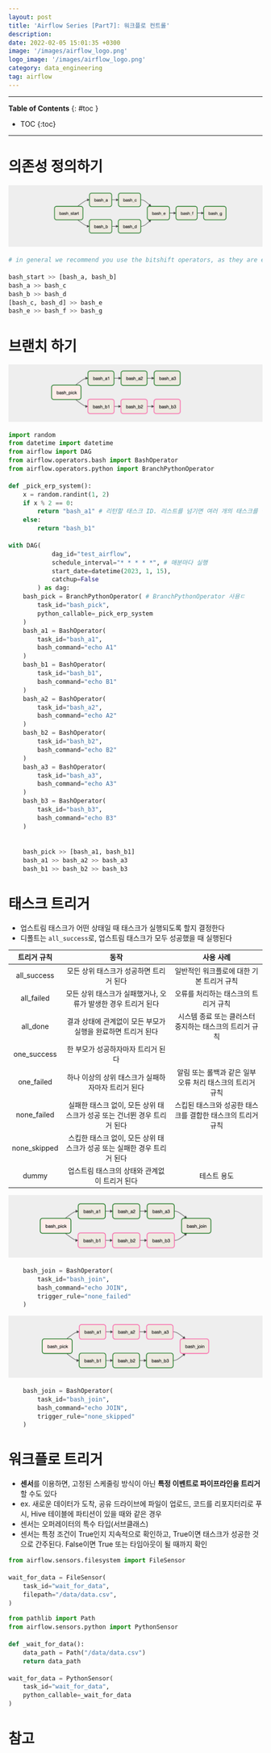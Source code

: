 ```yaml
---
layout: post
title: 'Airflow Series [Part7]: 워크플로 컨트롤'
description: 
date: 2022-02-05 15:01:35 +0300
image: '/images/airflow_logo.png'
logo_image: '/images/airflow_logo.png'
category: data_engineering
tag: airflow
---
```

---

**Table of Contents**
{: #toc }
*  TOC
{:toc}

---

# 의존성 정의하기

![](/images/airflow_12.png)

```py
# in general we recommend you use the bitshift operators, as they are easier to read in most cases

bash_start >> [bash_a, bash_b]
bash_a >> bash_c
bash_b >> bash_d
[bash_c, bash_d] >> bash_e
bash_e >> bash_f >> bash_g

```


# 브랜치 하기

![](/images/airflow_13.png)

```py
import random
from datetime import datetime
from airflow import DAG
from airflow.operators.bash import BashOperator
from airflow.operators.python import BranchPythonOperator

def _pick_erp_system():
    x = random.randint(1, 2)
    if x % 2 == 0:
        return "bash_a1" # 리턴할 태스크 ID. 리스트를 넘기면 여러 개의 태스크를 실행할 수도 있다
    else:
        return "bash_b1"

with DAG(
            dag_id="test_airflow",
            schedule_interval="* * * * *", # 매분마다 실행
            start_date=datetime(2023, 1, 15),
            catchup=False
        ) as dag:
    bash_pick = BranchPythonOperator( # BranchPythonOperator 사용ㄷ
        task_id="bash_pick", 
        python_callable=_pick_erp_system
    )
    bash_a1 = BashOperator(
        task_id="bash_a1", 
        bash_command="echo A1"
    )
    bash_b1 = BashOperator(
        task_id="bash_b1", 
        bash_command="echo B1"
    )
    bash_a2 = BashOperator(
        task_id="bash_a2", 
        bash_command="echo A2"
    )
    bash_b2 = BashOperator(
        task_id="bash_b2", 
        bash_command="echo B2"
    )
    bash_a3 = BashOperator(
        task_id="bash_a3", 
        bash_command="echo A3"
    )
    bash_b3 = BashOperator(
        task_id="bash_b3", 
        bash_command="echo B3"
    )


    bash_pick >> [bash_a1, bash_b1]
    bash_a1 >> bash_a2 >> bash_a3
    bash_b1 >> bash_b2 >> bash_b3
```

# 태스크 트리거

- 업스트림 태스크가 어떤 상태일 때 태스크가 실행되도록 할지 결정한다
- 디폴트는 `all_success`로, 업스트림 태스크가 모두 성공했을 때 실행된다

|트리거 규칙|동작|사용 사례|
|:------:|:---:|:---:|
|all_success|모든 상위 태스크가 성공하면 트리거 된다|일반적인 워크플로에 대한 기본 트리거 규칙|
|all_failed|모든 상위 태스크가 실패했거나, 오류가 발생한 경우 트리거 된다|오류를 처리하는 태스크의 트리거 규칙|
|all_done|결과 상태에 관계없이 모든 부모가 실행을 완료하면 트리거 된다|시스템 종료 또는 클러스터 중지하는 태스크의 트리거 규칙|
|one_success|한 부모가 성공하자마자 트리거 된다||
|one_failed|하나 이상의 상위 태스크가 실패하자마자 트리거 된다|알림 또는 롤백과 같은 일부 오류 처리 태스크의 트리거 규칙|
|none_failed|실패한 태스크 없이, 모든 상위 태스크가 성공 또는 건너뛴 경우 트리거 된다|스킵된 태스크와 성공한 태스크를 결합한 태스크의 트리거 규칙|
|none_skipped|스킵한 태스크 없이, 모든 상위 태스크가 성공 또는 실패한 경우 트리거 된다||
|dummy|업스트림 태스크의 상태와 관계없이 트리거 된다|테스트 용도|

![](/images/airflow_14.png)

```py
    bash_join = BashOperator(
        task_id="bash_join", 
        bash_command="echo JOIN",
        trigger_rule="none_failed"
    )
```


![](/images/airflow_15.png)

```py
    bash_join = BashOperator(
        task_id="bash_join", 
        bash_command="echo JOIN",
        trigger_rule="none_skipped"
    )
```

# 워크플로 트리거

- **센서**를 이용하면, 고정된 스케줄링 방식이 아닌 **특정 이벤트로 파이프라인을 트리거** 할 수도 있다
- ex. 새로운 데이터가 도착, 공유 드라이브에 파일이 업로드, 코드를 리포지터리로 푸시, Hive 테이블에 파티션이 있을 때와 같은 경우
- 센서는 오퍼레이터의 특수 타입(서브클래스)
- 센서는 특정 조건이 True인지 지속적으로 확인하고, True이면 태스크가 성공한 것으로 간주된다. False이면 True 또는 타임아웃이 될 때까지 확인

```py
from airflow.sensors.filesystem import FileSensor

wait_for_data = FileSensor(
    task_id="wait_for_data",
    filepath="/data/data.csv",
)
```

```py
from pathlib import Path
from airflow.sensors.python import PythonSensor

def _wait_for_data():
    data_path = Path("/data/data.csv")
    return data_path

wait_for_data = PythonSensor(
    task_id="wait_for_data",
    python_callable=_wait_for_data
)

```

# 참고

